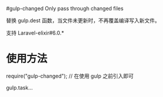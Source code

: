 #gulp-changed
Only pass through changed files

替换 gulp.dest 函数，当文件未更新时，不再覆盖编译写入新文件。

支持 Laravel-elixir#6.0.*


# 使用方法

require("gulp-changed"); // 在使用 gulp 之前引入即可

gulp.task...
